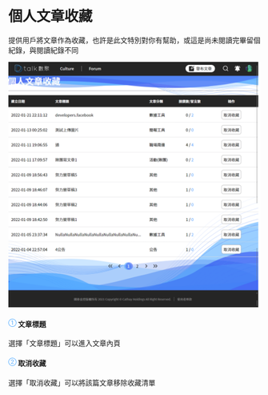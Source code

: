 # 個人文章收藏

提供用戶將文章作為收藏，也許是此文特別對你有幫助，或這是尚未閱讀完畢留個紀錄，與閱讀紀錄不同

![](../.gitbook/assets/個人文章收藏_1.png)

#### ​![](../.gitbook/assets/1.png) 文章標題 <a href="#mian-bao-xie" id="mian-bao-xie"></a>

選擇「文章標題」可以進入文章內頁

#### ​​​![](../.gitbook/assets/2.png) 取消收藏 <a href="#wen-zhang-zi-xun-1" id="wen-zhang-zi-xun-1"></a>

選擇「取消收藏」可以將該篇文章移除收藏清單
